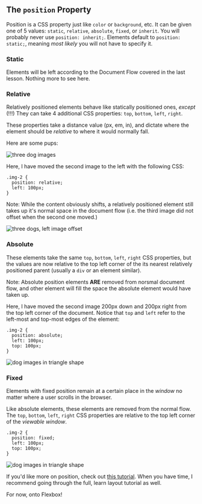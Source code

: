 ## The `position` Property

Position is a CSS property just like `color` or `background`, etc. It can be given one of 5 values: `static`, `relative`, `absolute`, `fixed`, or `inherit`. You will probably never use `position: inherit;`. Elements default to `position: static;`, meaning _most likely_ you will not have to specify it.

### Static

Elements will be left according to the Document Flow covered in the last lesson. Nothing more to see here.

### Relative

Relatively positioned elements behave like statically positioned ones, _except_ (!!!) They can take 4 additional CSS properties: `top`, `bottom`, `left`, `right`.

These properties take a distance value (px, em, in), and dictate where the element should be _relative_ to where it would normally fall.

Here are some pups:

![three dog images](https://s3-us-west-2.amazonaws.com/wwcode-webdev/dog-row.png)

Here, I have moved the second image to the left with the following CSS:

```
.img-2 {
  position: relative;
  left: 100px;
}
```

Note: While the content obviously shifts, a relatively positioned element still takes up it's normal space in the document flow (i.e. the third image did not offset when the second one moved.)

![three dogs, left image offset](https://s3-us-west-2.amazonaws.com/wwcode-webdev/dog-offset.png)

### Absolute

These elements take the same `top`, `bottom`, `left`, `right` CSS properties, but the values are now relative to the top left corner of the its nearest relatively positioned parent (usually a `div` or an element similar).

Note: Absolute position elements **ARE** removed from norsmal document flow, and other element will fill the space the absolute element would have taken up.

Here, I have moved the second image 200px down and 200px right from the top left corner of the document. Notice that `top` and `left` refer to the left-most and top-most edges of the element:

```
.img-2 {
  position: absolute;
  left: 100px;
  top: 100px;
}
```

![dog images in triangle shape](https://s3-us-west-2.amazonaws.com/wwcode-webdev/fixed-dogs.png)

### Fixed

Elements with fixed position remain at a certain place in the _window_ no matter where a user scrolls in the browser.

Like absolute elements, these elements are removed from the normal flow. The `top`, `bottom`, `left`, `right` CSS properties are relative to the top left corner of the _viewable window_.

```
.img-2 {
  position: fixed;
  left: 100px;
  top: 100px;
}
```

![dog images in triangle shape](https://s3-us-west-2.amazonaws.com/wwcode-webdev/fixed-dogs.png)

If you'd like more on position, check out [this tutorial](http://learnlayout.com/position.html). When you have time, I recommend going through the full, learn layout tutorial as well.

<p class="closing">For now, onto Flexbox!</p>